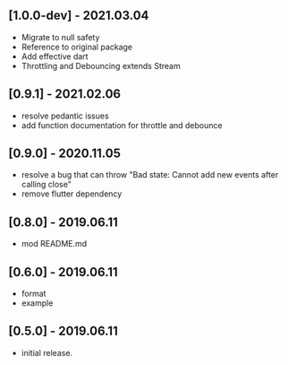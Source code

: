 ## [1.0.0-dev] - 2021.03.04  
  
* Migrate to null safety  
* Reference to original package  
* Add effective dart  
* Throttling and Debouncing extends Stream<bool>  
  
## [0.9.1] - 2021.02.06  
  
* resolve pedantic issues  
* add function documentation for throttle and debounce  
  
## [0.9.0] - 2020.11.05  
  
* resolve a bug that can throw "Bad state: Cannot add new events after calling close"  
* remove flutter dependency  
  
## [0.8.0] - 2019.06.11  
  
* mod README.md  
  
## [0.6.0] - 2019.06.11  
  
* format  
* example  
  
## [0.5.0] - 2019.06.11  
  
* initial release.  
  
  